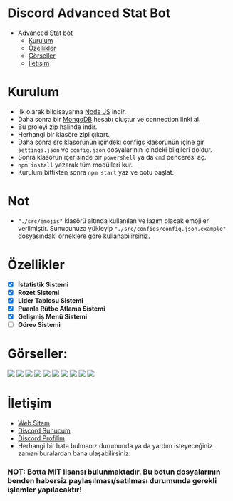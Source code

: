 # Discord Advanced Stat Bot

- [Advanced Stat bot](#discord-advanced-stat-bot)
  - [Kurulum](#kurulum)
  - [Özellikler](#özellikler)
  - [Görseller](#görseller)
  - [İletişim](#i̇letişim)

# Kurulum
* İlk olarak bilgisayarına [Node JS](https://nodejs.org/tr/) indir.
* Daha sonra bir [MongoDB](http://mongodb.com) hesabı oluştur ve connection linki al.
* Bu projeyi zip halinde indir.
* Herhangi bir klasöre zipi çıkart.
* Daha sonra src klasörünün içindeki configs klasörünün içine gir `settings.json` ve `config.json` dosyalarının içindeki bilgileri doldur.
* Sonra klasörün içerisinde bir `powershell` ya da `cmd` penceresi aç.
* ```npm install``` yazarak tüm modülleri kur.
* Kurulum bittikten sonra ```npm start``` yaz ve botu başlat.

# Not
* `"./src/emojis"` klasörü altında kullanılan ve lazım olacak emojiler verilmiştir. Sunucunuza yükleyip `"./src/configs/config.json.example"` dosyasındaki örneklere göre kullanabilirsiniz.

# Özellikler
- [x] **İstatistik Sistemi**
- [x] **Rozet Sistemi**
- [x] **Lider Tablosu Sistemi**
- [x] **Puanla Rütbe Atlama Sistemi**
- [x] **Gelişmiş Menü Sistemi**
- [ ] **Görev Sistemi**

# Görseller:
<img src="./src/images/1.png" />
<img src="./src/images/2.png" />
<img src="./src/images/3.png" />
<img src="./src/images/4.png" />
<img src="./src/images/5.png" />
<img src="./src/images/6.png" />
<img src="./src/images/7.png" />
<img src="./src/images/8.png" />
<img src="./src/images/9.png" />
<img src="./src/images/10.png" />

# İletişim
* [Web Sitem](https://eresbos.dev)
* [Discord Sunucum](https://discord.gg/ZS2TKFFadZ)
* [Discord Profilim](https://discord.com/users/350976460313329665)
* Herhangi bir hata bulmanız durumunda ya da yardım isteyeceğiniz zaman buralardan bana ulaşabilirsiniz.

### NOT: Botta MIT lisansı bulunmaktadır. Bu botun dosyalarının benden habersiz paylaşılması/satılması durumunda gerekli işlemler yapılacaktır!
